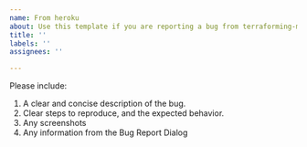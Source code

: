 ```yaml
---
name: From heroku
about: Use this template if you are reporting a bug from terraforming-mars.herokuapp.com
title: ''
labels: ''
assignees: ''

---
```


Please include:
1. A clear and concise description of the bug.
2. Clear steps to reproduce, and the expected behavior.
3. Any screenshots
4. Any information from  the Bug Report Dialog
